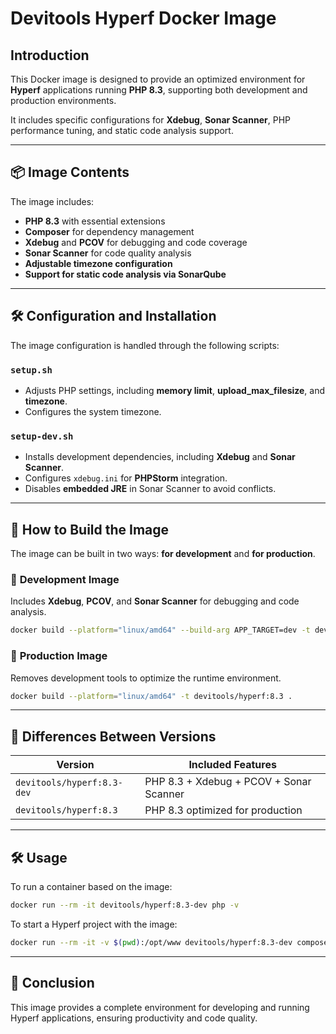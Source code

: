 # Devitools Hyperf Docker Image

## Introduction
This Docker image is designed to provide an optimized environment for **Hyperf** applications running **PHP 8.3**, supporting both development and production environments.

It includes specific configurations for **Xdebug**, **Sonar Scanner**, PHP performance tuning, and static code analysis support.

---

## 📦 Image Contents
The image includes:
- **PHP 8.3** with essential extensions
- **Composer** for dependency management
- **Xdebug** and **PCOV** for debugging and code coverage
- **Sonar Scanner** for code quality analysis
- **Adjustable timezone configuration**
- **Support for static code analysis via SonarQube**

---

## 🛠️ Configuration and Installation
The image configuration is handled through the following scripts:

### `setup.sh`
- Adjusts PHP settings, including **memory limit**, **upload_max_filesize**, and **timezone**.
- Configures the system timezone.

### `setup-dev.sh`
- Installs development dependencies, including **Xdebug** and **Sonar Scanner**.
- Configures `xdebug.ini` for **PHPStorm** integration.
- Disables **embedded JRE** in Sonar Scanner to avoid conflicts.

---

## 📌 How to Build the Image
The image can be built in two ways: **for development** and **for production**.

### 🔹 **Development Image**
Includes **Xdebug**, **PCOV**, and **Sonar Scanner** for debugging and code analysis.

```sh
docker build --platform="linux/amd64" --build-arg APP_TARGET=dev -t devitools/hyperf:8.3-dev .
```

### 🔹 **Production Image**
Removes development tools to optimize the runtime environment.

```sh
docker build --platform="linux/amd64" -t devitools/hyperf:8.3 .
```

---

## 🚀 Differences Between Versions

| Version                | Included Features |
|------------------------|------------------|
| `devitools/hyperf:8.3-dev` | PHP 8.3 + Xdebug + PCOV + Sonar Scanner |
| `devitools/hyperf:8.3`     | PHP 8.3 optimized for production |

---

## 🛠 Usage
To run a container based on the image:

```sh
docker run --rm -it devitools/hyperf:8.3-dev php -v
```

To start a Hyperf project with the image:

```sh
docker run --rm -it -v $(pwd):/opt/www devitools/hyperf:8.3-dev composer create-project hyperf/hyperf-skeleton .
```

---

## 📌 Conclusion
This image provides a complete environment for developing and running Hyperf applications, ensuring productivity and code quality.
